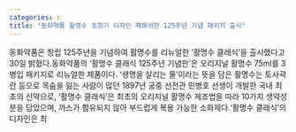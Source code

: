 ```yaml
---
categories: c
title: "동화약품 활명수 초창기 디자인 재해석한 125주년 기념 패키지 출시"
---
```

동화약품은 창립 125주년을 기념하여 활명수를 리뉴얼한 ‘활명수 클래식’을 출시했다고 30일 밝혔다.동화약품의 ‘활명수 클래식 125주년 기념판’은 오리지널 활명수 75ml를 3병입 패키지로 리뉴얼한 제품이다. ‘생명을 살리는 물’이라는 뜻을 담은 활명수는 토사곽란 등으로 목숨을 잃는 사람이 많던 1897년 궁중 선전관 민병호 선생이 개발한 국내 최초의 신약으로, ‘활명수 클래식’은 최초의 오리지널 활명수 제조법을 따라 10가지 생약성분을 담았으며, 까스가 함유되지 않아 부드럽게 복용 가능한 소화제다.‘활명수 클래식’의 디자인은 최